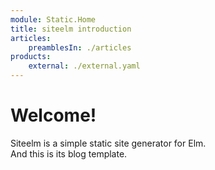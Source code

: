 ```yaml
---
module: Static.Home
title: siteelm introduction
articles:
    preamblesIn: ./articles
products:
    external: ./external.yaml
---
```


# Welcome!

Siteelm is a simple static site generator for Elm.  
And this is its blog template.
